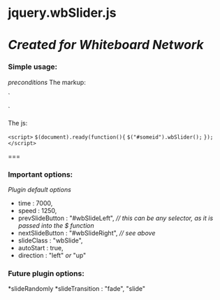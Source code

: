 # jquery.wbSlider.js
*Created for Whiteboard Network*
===
### Simple usage:
 *preconditions*
The markup:

`<div id="someid">
   <div class="wbSlide"></div>
   <div class="wbSlide"></div>
   <div class="wbSlide"></div>
</div>`

The js:

`<script>`
`$(document).ready(function(){`
	`$("#someid").wbSlider();`
`});`
`</script>`

===
### Important options:
*Plugin default options*
* time : 7000,
* speed : 1250,
* prevSlideButton : "#wbSlideLeft", *// this can be any selector, as it is passed into the $ function*
* nextSlideButton : "#wbSlideRight", *// see above*
* slideClass : "wbSlide",
* autoStart : true,
* direction : "left" *or* "up"

### Future plugin options:
*slideRandomly
*slideTransition : "fade", "slide"